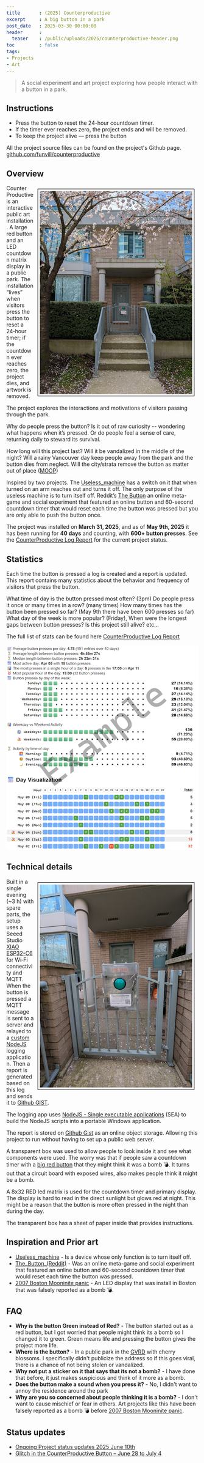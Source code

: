 ```yaml
---
title       : (2025) Counterproductive
excerpt     : A big button in a park
post_date   : 2025-03-30 00:00:00
header      :
  teaser    : /public/uploads/2025/counterproductive-header.png
toc         : false
tags:
- Projects
- Art
---
```


> A social experiment and art project exploring how people interact with a button in a park.

## Instructions

- Press the button to reset the 24-hour countdown timer.
- If the timer ever reaches zero, the project ends and will be removed.
- To keep the project alive — press the button

All the project source files can be found on the project's Github page. [github.com/funvill/counterproductive](https://github.com/funvill/counterproductive)

## Overview

<a href='/public/uploads/2025/counter-productive-zoomed-out.png'><img style="float: right; margin: 10px; max-width: 400px; border: 1px solid black; padding: 5px" src="/public/uploads/2025/counter-productive-zoomed-out.png" alt="Counter productive button"></a>
Counter Productive is an interactive public art installation. A large red button and an LED countdown matrix display in a public park. The installation “lives” when visitors press the button to reset a 24‑hour timer; if the countdown ever reaches zero, the project dies, and artwork is removed.

The project explores the interactions and motivations of visitors passing through the park.

Why do people press the button? Is it out of raw curiosity -- wondering what happens when it’s pressed. Or do people feel a sense of care, returning daily to steward its survival.

How long will this project last? Will it be vandalized in the middle of the night? Will a rainy Vancouver day keep people away from the park and the button dies from neglect. Will the city/strata remove the button as matter out of place ([MOOP](https://burningman.org/event/preparation/leaving-no-trace/moop/))

Inspired by two projects. The [Useless_machine](https://en.m.wikipedia.org/wiki/Useless_machine) has a switch on it that when turned on an arm reaches out and turns it off. The only purpose of the useless machine is to turn itself off. Reddit’s [The Button](https://en.m.wikipedia.org/wiki/The_Button_(Reddit)) an online meta-game and social experiment that featured an online button and 60-second countdown timer that would reset each time the button was pressed but you are only able to push the button once.

The project was installed on **March 31, 2025**, and as of **May 9th, 2025** it has been running for **40 days** and counting, with **600+ button presses**. See the [CounterProductive Log Report](https://blog.abluestar.com/other/counterproductive.html) for the current project status.

## Statistics

Each time the button is pressed a log is created and a report is updated. This report contains many statistics about the behavior and frequency of visitors that press the button.

What time of day is the button pressed most often? (3pm) Do people press it once or many times in a row? (many times) How many times has the button been pressed so far? (May 9th there have been 600 presses so far) What day of the week is more popular? (Friday), When were the longest gaps between button presses? Is this project still alive? etc...

The full list of stats can be found here [CounterProductive Log Report](https://blog.abluestar.com/other/counterproductive.html)

[![Counter productive stats](/public/uploads/2025/day-visualizer_example.png)](https://blog.abluestar.com/other/counterproductive.html)

## Technical details

<a href='/public/uploads/2025/counter-productive.png'><img style="float: right; margin: 10px; max-width: 400px; border: 1px solid black; padding: 5px" src="/public/uploads/2025/counter-productive.png" alt="Counter productive button"></a>

Built in a single evening (~3 h) with spare parts, the setup uses a Seeed Studio [XIAO ESP32-C6](https://wiki.seeedstudio.com/xiao_esp32c6_getting_started/) for Wi‑Fi connectivity and MQTT. When the button is pressed a MQTT message is sent to a server and relayed to a [custom NodeJS](https://github.com/funvill/counterproductive/tree/main/loggingApp) logging application. Then a report is generated based on this log and sends it to [Github GIST](https://gist.github.com/funvill/95b658729c105829aec9ea0e33cfafdb/).

The logging app uses [NodeJS - Single executable applications](https://nodejs.org/api/single-executable-applications.html) (SEA) to build the NodeJS scripts into a portable Windows application.

The report is stored on [Github Gist](https://gist.github.com/) as an online object storage. Allowing this project to run without having to set up a public web server.

A transparent box was used to allow people to look inside it and see what components were used. The worry was that if people saw a countdown timer with a [big red button](https://en.wikipedia.org/wiki/2007_Boston_Mooninite_panic) that they might think it was a bomb 💣. It turns out that a circuit board with exposed wires, also makes people think it might be a bomb.

A 8x32 RED led matrix is used for the countdown timer and primary display. The display is hard to read in the direct sunlight but glows red at night. This might be a reason that the button is more often pressed in the night than during the day.

The transparent box has a sheet of paper inside that provides instructions.

## Inspiration and Prior art

- [Useless_machine](https://en.m.wikipedia.org/wiki/Useless_machine) - Is a device whose only function is to turn itself off.
- [The_Button_(Reddit)](https://en.m.wikipedia.org/wiki/The_Button_(Reddit)) - Was an online meta-game and social experiment that featured an online button and 60-second countdown timer that would reset each time the button was pressed.
- [2007 Boston Mooninite panic](https://en.wikipedia.org/wiki/2007_Boston_Mooninite_panic) - An LED display that was install in Boston that was falsely reported as a bomb 💣.

## FAQ

- **Why is the button Green instead of Red?** - The button started out as a red button, but I got worried that people might think its a bomb so I changed it to green. Green means life and pressing the button gives the project more life.
- **Where is the button?** - In a public park in the [GVRD](https://en.wikipedia.org/wiki/Metro_Vancouver_Regional_District) with cherry blossoms. I specifically didn't publicize the address so if this goes viral, there is a chance of not being stolen or vandalized.
- **Why not put a sticker on it that says that its not a bomb?** - I have done that before, it just makes suspicious and think of it more as a bomb.
- **Does the button make a sound when you press it?** - No, I didn't want to annoy the residence around the park
- **Why are you so concerned about people thinking it is a bomb?** - I don't want to cause mischief or fear in others. Art projects like this have been falsely reported as a bomb 💣 before [2007 Boston Mooninite panic](https://en.wikipedia.org/wiki/2007_Boston_Mooninite_panic).

## Status updates

- [Ongoing Project status updates 2025 June 10th](https://blog.abluestar.com/ongoing-project-status-updates-2025june10/)
- [Glitch in the CounterProductive Button – June 28 to July 4](https://blog.abluestar.com/glitch-in-the-counterproductive-button–june28-to-july4)
